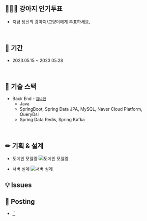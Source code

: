 

## 👨‍👨‍👧 강아지 인기투표
  - 지금 당신의 강아지/고양이에게 투표하세요,
 
 <br>
 

## 📆 기간
  - 2023.05.15 ~ 2023.05.28

<br>

## 📗 기술 스택
  - Back End - [`김나현`](https://github.com/xiu0327)
    - Java
    - SpringBoot, Spring Data JPA, MySQL, Naver Cloud Platform, QueryDsl
    - Spring Data Redis, Spring Kafka

<br>

## ✏ 기획 & 설계
- 도메인 모델링
![도메인 모델링](https://github.com/xiu0327/2023-pet-vote/assets/78461009/6399a073-66d6-450e-a525-58a2363dbe68)

- 서버 설계
![서버 설계](https://github.com/xiu0327/2023-pet-vote/assets/78461009/b88f5f37-bda0-4013-9972-1336bc21bd0f)

## 💡 Issues


## 📝 Posting
  - [``]()

